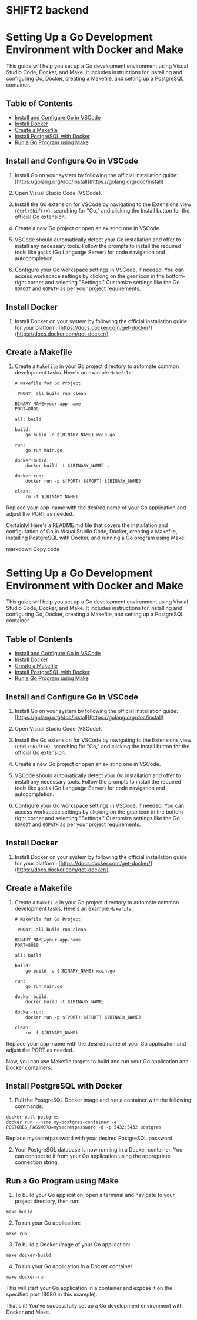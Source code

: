 # SHIFT2 backend

# Setting Up a Go Development Environment with Docker and Make

This guide will help you set up a Go development environment using Visual Studio Code, Docker, and Make. It includes instructions for installing and configuring Go, Docker, creating a Makefile, and setting up a PostgreSQL container.

## Table of Contents

- [Install and Configure Go in VSCode](#install-and-configure-go-in-vscode)
- [Install Docker](#install-docker)
- [Create a Makefile](#create-a-makefile)
- [Install PostgreSQL with Docker](#install-postgresql-with-docker)
- [Run a Go Program using Make](#run-a-go-program-using-make)

## Install and Configure Go in VSCode

1. Install Go on your system by following the official installation guide: [https://golang.org/doc/install](https://golang.org/doc/install)

2. Open Visual Studio Code (VSCode).

3. Install the Go extension for VSCode by navigating to the Extensions view (`Ctrl+Shift+X`), searching for "Go," and clicking the Install button for the official Go extension.

4. Create a new Go project or open an existing one in VSCode.

5. VSCode should automatically detect your Go installation and offer to install any necessary tools. Follow the prompts to install the required tools like `gopls` (Go Language Server) for code navigation and autocompletion.

6. Configure your Go workspace settings in VSCode, if needed. You can access workspace settings by clicking on the gear icon in the bottom-right corner and selecting "Settings." Customize settings like the Go `GOROOT` and `GOPATH` as per your project requirements.

## Install Docker

1. Install Docker on your system by following the official installation guide for your platform: [https://docs.docker.com/get-docker/](https://docs.docker.com/get-docker/)

## Create a Makefile

1. Create a `Makefile` in your Go project directory to automate common development tasks. Here's an example `Makefile`:

   ```make
   # Makefile for Go Project

   .PHONY: all build run clean

   BINARY_NAME=your-app-name
   PORT=8080

   all: build

   build:
       go build -o $(BINARY_NAME) main.go

   run:
       go run main.go

   docker-build:
       docker build -t $(BINARY_NAME) .

   docker-run:
       docker run -p $(PORT):$(PORT) $(BINARY_NAME)

   clean:
       rm -f $(BINARY_NAME)

Replace your-app-name with the desired name of your Go application and adjust the PORT as needed.


Certainly! Here's a README.md file that covers the installation and configuration of Go in Visual Studio Code, Docker, creating a Makefile, installing PostgreSQL with Docker, and running a Go program using Make:

markdown
Copy code
# Setting Up a Go Development Environment with Docker and Make

This guide will help you set up a Go development environment using Visual Studio Code, Docker, and Make. It includes instructions for installing and configuring Go, Docker, creating a Makefile, and setting up a PostgreSQL container.

## Table of Contents

- [Install and Configure Go in VSCode](#install-and-configure-go-in-vscode)
- [Install Docker](#install-docker)
- [Create a Makefile](#create-a-makefile)
- [Install PostgreSQL with Docker](#install-postgresql-with-docker)
- [Run a Go Program using Make](#run-a-go-program-using-make)

## Install and Configure Go in VSCode

1. Install Go on your system by following the official installation guide: [https://golang.org/doc/install](https://golang.org/doc/install)

2. Open Visual Studio Code (VSCode).

3. Install the Go extension for VSCode by navigating to the Extensions view (`Ctrl+Shift+X`), searching for "Go," and clicking the Install button for the official Go extension.

4. Create a new Go project or open an existing one in VSCode.

5. VSCode should automatically detect your Go installation and offer to install any necessary tools. Follow the prompts to install the required tools like `gopls` (Go Language Server) for code navigation and autocompletion.

6. Configure your Go workspace settings in VSCode, if needed. You can access workspace settings by clicking on the gear icon in the bottom-right corner and selecting "Settings." Customize settings like the Go `GOROOT` and `GOPATH` as per your project requirements.

## Install Docker

1. Install Docker on your system by following the official installation guide for your platform: [https://docs.docker.com/get-docker/](https://docs.docker.com/get-docker/)

## Create a Makefile

1. Create a `Makefile` in your Go project directory to automate common development tasks. Here's an example `Makefile`:

   ```make
   # Makefile for Go Project

   .PHONY: all build run clean

   BINARY_NAME=your-app-name
   PORT=8080

   all: build

   build:
       go build -o $(BINARY_NAME) main.go

   run:
       go run main.go

   docker-build:
       docker build -t $(BINARY_NAME) .

   docker-run:
       docker run -p $(PORT):$(PORT) $(BINARY_NAME)

   clean:
       rm -f $(BINARY_NAME)

Replace your-app-name with the desired name of your Go application and adjust the PORT as needed.

Now, you can use Makefile targets to build and run your Go application and Docker containers.

## Install PostgreSQL with Docker

1. Pull the PostgreSQL Docker image and run a container with the following commands:

```
docker pull postgres
docker run --name my-postgres-container -e POSTGRES_PASSWORD=mysecretpassword -d -p 5432:5432 postgres
```

Replace mysecretpassword with your desired PostgreSQL password.

2. Your PostgreSQL database is now running in a Docker container. You can connect to it from your Go application using the appropriate connection string.

## Run a Go Program using Make

1. To build your Go application, open a terminal and navigate to your project directory, then run:

```
make build
```

2. To run your Go application:

```
make run
```

3. To build a Docker image of your Go application:

```
make docker-build
```

4. To run your Go application in a Docker container:

```
make docker-run
```

This will start your Go application in a container and expose it on the specified port (8080 in this example).

That's it! You've successfully set up a Go development environment with Docker and Make.
